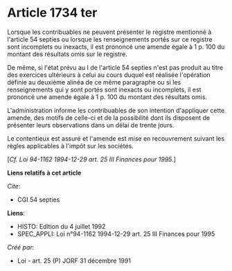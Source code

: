 # Article 1734 ter

Lorsque les contribuables ne peuvent présenter le registre mentionné à l'article 54 septies ou lorsque les renseignements
portés sur ce registre sont incomplets ou inexacts, il est prononcé une amende égale à 1 p. 100 du montant des résultats omis
sur le registre.

De même, si l'état prévu au I de l'article 54 septies n'est pas produit au titre des exercices ultérieurs à celui au cours
duquel est réalisée l'opération définie au deuxième alinéa de ce même paragraphe ou si les renseignements qui y sont portés
sont inexacts ou incomplets, il est prononcé une amende égale à 1 p. 100 du montant des résultats omis.

L'administration informe les contribuables de son intention d'appliquer cette amende, des motifs de celle-ci et de la
possibilité dont ils disposent de présenter leurs observations dans un délai de trente jours.

Le contentieux est assuré et l'amende est mise en recouvrement suivant les règles applicables à l'impôt sur les sociétés.

[*Cf. Loi 94-1162 1994-12-29 art. 25 III Finances pour 1995.*]

**Liens relatifs à cet article**

_Cite_:

  - CGI 54 septies

**Liens**:

  - HISTO: Edition du 4 juillet 1992
  - SPEC_APPLI: Loi n°94-1162 1994-12-29 art. 25 III Finances pour 1995

_Créé par_:

  - Loi - art. 25 (P) JORF 31 décembre 1991
